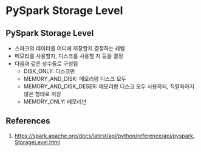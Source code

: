 # PySpark Storage Level

## PySpark Storage Level

- 스파크의 데이터를 어디에 저장할지 결정하는 레벨
- 메모리를 사용할지, 디스크를 사용할 지 등을 결정
- 다음과 같은 상수들로 구성됨
  - DISK_ONLY: 디스크만
  - MEMORY_AND_DISK: 메모리랑 디스크 모두
  - MEMORY_AND_DISK_DESER: 메모리랑 디스크 모두 사용하되, 직렬화하지 않은 형태로 저장
  - MEMORY_ONLY: 메모리만

## References

1. https://spark.apache.org/docs/latest/api/python/reference/api/pyspark.StorageLevel.html
